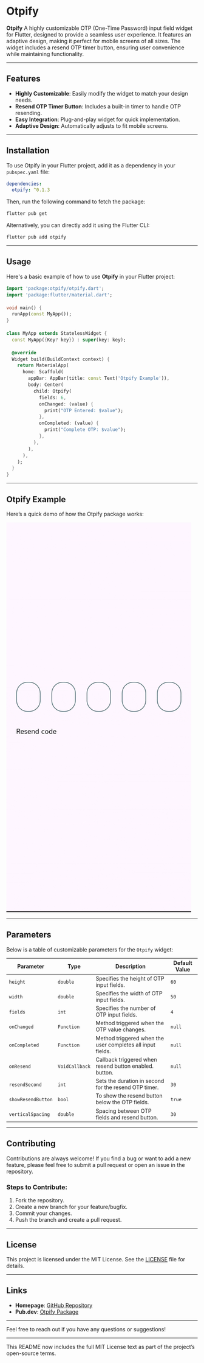 
# Otpify  

**Otpify** A highly customizable OTP (One-Time Password) input field widget for Flutter, designed to provide a seamless user experience. It features an adaptive design, making it perfect for mobile screens of all sizes. The widget includes a resend OTP timer button, ensuring user convenience while maintaining functionality.

---

## Features  

- **Highly Customizable**: Easily modify the widget to match your design needs.  
- **Resend OTP Timer Button**: Includes a built-in timer to handle OTP resending.  
- **Easy Integration**: Plug-and-play widget for quick implementation.  
- **Adaptive Design**: Automatically adjusts to fit mobile screens.  

---

## Installation  

To use Otpify in your Flutter project, add it as a dependency in your `pubspec.yaml` file:  

```yaml  
dependencies:  
  otpify: ^0.1.3  
```  

Then, run the following command to fetch the package:  

```bash  
flutter pub get  
```  

Alternatively, you can directly add it using the Flutter CLI:  

```bash  
flutter pub add otpify  
```  

---

## Usage  

Here's a basic example of how to use **Otpify** in your Flutter project:  

```dart  
import 'package:otpify/otpify.dart';  
import 'package:flutter/material.dart';  

void main() {  
  runApp(const MyApp());  
}  

class MyApp extends StatelessWidget {  
  const MyApp({Key? key}) : super(key: key);  

  @override  
  Widget build(BuildContext context) {  
    return MaterialApp(  
      home: Scaffold(  
        appBar: AppBar(title: const Text('Otpify Example')),  
        body: Center(  
          child: Otpify(  
            fields: 6,  
            onChanged: (value) {  
              print("OTP Entered: $value");  
            },  
            onCompleted: (value) {  
              print("Complete OTP: $value");  
            },  
          ),  
        ),  
      ),  
    );  
  }  
}  
```  

---

## Otpify Example

Here’s a quick demo of how the Otpify package works:

![Otpify Demo](assets/example.gif)

---

## Parameters  

Below is a table of customizable parameters for the `Otpify` widget:  

| Parameter               | Type           | Description                                                        | Default Value |  
|-------------------------|----------------|--------------------------------------------------------------------|---------------| 
| `height`                | `double`       | Specifies the height of OTP input fields.                          | `60`          |  
| `width`                 | `double`       | Specifies the width of OTP input fields.                           | `50`          |  
| `fields`                | `int`          | Specifies the number of OTP input fields.                          | `4`           |  
| `onChanged`             | `Function`     | Method triggered when the OTP value changes.                       | `null`        |  
| `onCompleted`           | `Function`     | Method triggered when the user completes all input fields.         | `null`        |  
| `onResend`              | `VoidCallback` | Callback triggered when resend button enabled. button.             | `null`        |  
| `resendSecond`          | `int`          | Sets the duration in second for the resend OTP timer.              | `30`          |  
| `showResendButton`      | `bool`         | To show the resend button below the OTP fields.                    | `true`        |  
| `verticalSpacing`       | `double`       | Spacing between OTP fields and resend button.                      | `30`          |  


---

## Contributing  

Contributions are always welcome! If you find a bug or want to add a new feature, please feel free to submit a pull request or open an issue in the repository.  

### Steps to Contribute:  
1. Fork the repository.  
2. Create a new branch for your feature/bugfix.  
3. Commit your changes.  
4. Push the branch and create a pull request.  

---

## License  

This project is licensed under the MIT License. See the [LICENSE](https://github.com/mibra-heem/otpify/blob/main/LICENSE) file for details.  

---

## Links  

- **Homepage**: [GitHub Repository](https://github.com/mibra-heem/otpify)  
- **Pub.dev**: [Otpify Package](https://pub.dev/packages/otpify)  

---

Feel free to reach out if you have any questions or suggestions!  

---

This README now includes the full MIT License text as part of the project’s open-source terms.